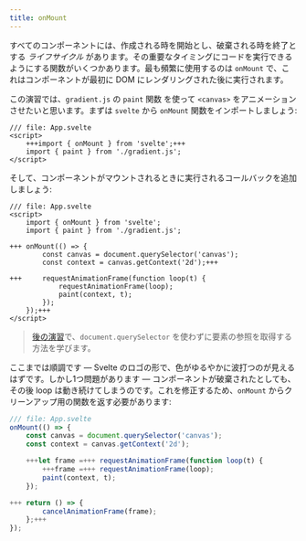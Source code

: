 ```yaml
---
title: onMount
---
```


すべてのコンポーネントには、作成される時を開始とし、破棄される時を終了とする _ライフサイクル_ があります。その重要なタイミングにコードを実行できるようにする関数がいくつかあります。最も頻繁に使用するのは `onMount` で、これはコンポーネントが最初に DOM にレンダリングされた後に実行されます。

この演習では、`gradient.js` の `paint` 関数 を使って `<canvas>` をアニメーションさせたいと思います。まずは `svelte` から `onMount` 関数をインポートしましょう:

```svelte
/// file: App.svelte
<script>
	+++import { onMount } from 'svelte';+++
	import { paint } from './gradient.js';
</script>
```

そして、コンポーネントがマウントされるときに実行されるコールバックを追加しましょう:

```svelte
/// file: App.svelte
<script>
	import { onMount } from 'svelte';
	import { paint } from './gradient.js';

+++	onMount(() => {
		const canvas = document.querySelector('canvas');
		const context = canvas.getContext('2d');+++

+++		requestAnimationFrame(function loop(t) {
			requestAnimationFrame(loop);
			paint(context, t);
		});
	});+++
</script>
```

> [後の演習](bind-this)で、`document.querySelector` を使わずに要素の参照を取得する方法を学びます。

ここまでは順調です — Svelte のロゴの形で、色がゆるやかに波打つのが見えるはずです。しかし1つ問題があります — コンポーネントが破棄されたとしても、その後 loop は動き続けてしまうのです。これを修正するため、`onMount` からクリーンアップ用の関数を返す必要があります:

```js
/// file: App.svelte
onMount(() => {
	const canvas = document.querySelector('canvas');
	const context = canvas.getContext('2d');

	+++let frame =+++ requestAnimationFrame(function loop(t) {
		+++frame =+++ requestAnimationFrame(loop);
		paint(context, t);
	});

+++	return () => {
		cancelAnimationFrame(frame);
	};+++
});
```
